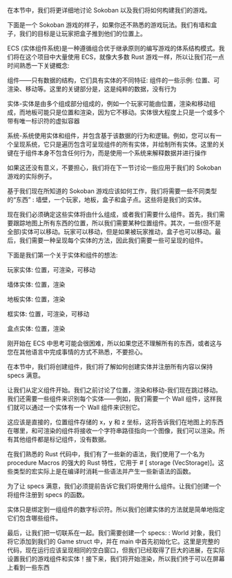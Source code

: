 在本节中，我们将更详细地讨论 Sokoban 以及我们将如何构建我们的游戏。

下面是一个 Sokoban 游戏的样子，如果你还不熟悉的游戏玩法。我们有墙和盒子，我们的目标是让玩家把盒子推到他们的位置上。

ECS (实体组件系统)是一种遵循组合优于继承原则的编写游戏的体系结构模式。我们将在这个项目中大量使用 ECS，就像大多数 Rust 游戏一样，所以让我们花一点时间熟悉一下关键概念:

组件——只有数据的结构，它们具有实体的不同特征: 组件的一些示例: 位置、可渲染、移动等。这里的关键部分是，这是纯粹的数据，没有行为

实体-实体是由多个组成部分组成的，例如一个玩家可能由位置，渲染和移动组成，而地板可能只是位置和渲染，因为它不移动。实体很大程度上只是一个或多个带有唯一标识符的虚拟容器

系统-系统使用实体和组件，并包含基于该数据的行为和逻辑。例如，您可以有一个呈现系统，它只是遍历包含可呈现组件的所有实体，并绘制所有实体。这里的关键在于组件本身不包含任何行为，而是使用一个系统来解释数据并进行操作

如果这还没有意义，不要担心，我们将在下一节讨论一些应用于我们的 Sokoban 游戏的实际例子。

基于我们现在所知道的 Sokoban 游戏应该如何工作，我们将需要一些不同类型的“东西” : 墙壁，一个玩家，地板，盒子和盒子点。这些将是我们的实体。

现在我们必须确定这些实体将由什么组成，或者我们需要什么组件。首先，我们需要跟踪地图上所有东西的位置，所以我们需要某种位置组件。其次，一些(但不是全部)实体可以移动。玩家可以移动，但是如果被玩家推动，盒子也可以移动。最后，我们需要一种呈现每个实体的方法，因此我们需要一些可呈现的组件。

下面是我们第一个关于实体和组件的想法:

玩家实体: 位置，可渲染，可移动

墙体实体: 位置，渲染

地板实体: 位置，渲染

框实体: 位置，可渲染，可移动

盒点实体: 位置，渲染

刚开始在 ECS 中思考可能会很困难，所以如果您还不理解所有的东西，或者这与您在其他语言中完成事情的方式不熟悉，不要担心。

在本节中，我们将创建组件，我们将了解如何创建实体并注册所有内容以保持 specs 满意。

让我们从定义组件开始。我们之前讨论了位置，渲染和移动-我们现在跳过移动。我们还需要一些组件来识别每个实体——例如，我们需要一个 Wall 组件，这样我们就可以通过一个实体有一个 Wall 组件来识别它。

这应该是直接的，位置组件存储的 x，y 和 z 坐标，这将告诉我们在地图上的东西在哪里，和可渲染的组件将接收一个字符串路径指向一个图像，我们可以渲染。所有其他组件都是标记组件，没有数据。

在我们熟悉的 Rust 代码中，我们有了一些新的语法，我们使用了一个名为 procedure Macros 的强大的 Rust 特性，它用于 # [ storage (VecStorage)]。这些类型的宏实际上是在编译时消耗一些语法并产生一些新语法的函数。

为了让 specs 满意，我们必须提前告诉它我们将使用什么组件。让我们创建一个将组件注册到 specs 的函数。


实体只是绑定到一组组件的数字标识符。所以我们创建实体的方法就是简单地指定它们包含哪些组件。

最后，让我们把一切联系在一起。我们需要创建一个 specs: : World 对象，我们将它添加到我们的 Game struct 中，并在 main 中首先初始化它。这里是完整的代码，现在运行应该呈现相同的空白窗口，但我们已经取得了巨大的进展，在实际设置我们的游戏组件和实体！接下来，我们将开始渲染，所以我们终于可以在屏幕上看到一些东西

